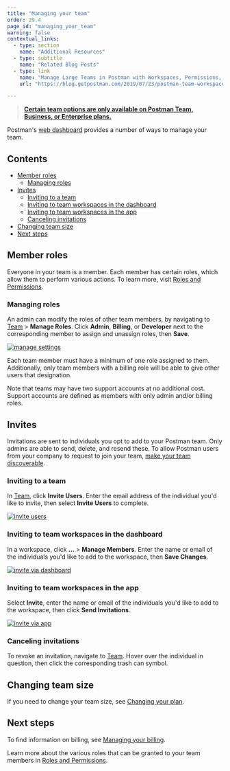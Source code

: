 ```yaml
---
title: "Managing your team"
order: 29.4
page_id: "managing_your_team"
warning: false
contextual_links:
  - type: section
    name: "Additional Resources"
  - type: subtitle
    name: "Related Blog Posts"
  - type: link
    name: "Manage Large Teams in Postman with Workspaces, Permissions, and Version Control"
    url: "https://blog.getpostman.com/2019/07/23/postman-team-workspaces-and-permissions/"

---
```


> __[Certain team options are only available on Postman Team, Business, or Enterprise plans.](https://www.getpostman.com/pricing)__

Postman's [web dashboard](https://app.getpostman.com/dashboard/teams) provides a number of ways to manage your team.

## Contents

* [Member roles](#member-roles)
    * [Managing roles](#managing-roles)
* [Invites](#invites)
    * [Inviting to a team](#inviting-to-a-team)
    * [Inviting to team workspaces in the dashboard](#inviting-to-team-workspaces-in-the-dashboard)
    * [Inviting to team workspaces in the app](#inviting-to-team-workspaces-in-the-app)
    * [Canceling invitations](#canceling-invitations)
* [Changing team size](#changing-team-size)
* [Next steps](#next-steps)

## Member roles

Everyone in your team is a member. Each member has certain roles, which allow them to perform various actions. To learn more, visit [Roles and Permissions](/docs/postman/collaboration/roles-and-permissions/).

### Managing roles

An admin can modify the roles of other team members, by navigating to [Team](https://go.postman.co/team) > **Manage Roles**. Click **Admin**, **Billing**, or **Developer** next to the corresponding member to assign and unassign roles, then **Save**.

  [![manage settings](https://assets.postman.com/postman-docs/Screen_Shot_2019-11-12_at_12_50_38_PM.png)](https://assets.postman.com/postman-docs/Screen_Shot_2019-11-12_at_12_50_38_PM.png)

Each team member must have a minimum of one role assigned to them. Additionally, only team members with a billing role will be able to give other users that designation.

Note that teams may have two support accounts at no additional cost. Support accounts are defined as members with only admin and/or billing roles.

## Invites

Invitations are sent to individuals you opt to add to your Postman team. Only admins are able to send, delete, and resend these. To allow Postman users from your company to request to join your team, [make your team discoverable](/docs/postman/collaboration/collaboration-intro/#team-discovery).

### Inviting to a team

In [Team](https://go.postman.co/team), click **Invite Users**. Enter the email address of the individual you'd like to invite, then select **Invite Users** to complete.

[![invite users](https://assets.postman.com/postman-docs/Screen%20Shot%202019-11-12%20at%201.18.07%20PM.png)](https://assets.postman.com/postman-docs/Screen%20Shot%202019-11-12%20at%201.18.07%20PM.png)

### Inviting to team workspaces in the dashboard

In a workspace, click **...** > **Manage Members**. Enter the name or email of the individuals you'd like to add to the workspace, then **Save Changes**.

[![invite via dashboard](https://assets.postman.com/postman-docs/Screen_Shot_2019-11-12_at_1_50_11_PM.png)](https://assets.postman.com/postman-docs/Screen_Shot_2019-11-12_at_1_50_11_PM.png)

### Inviting to team workspaces in the app

Select **Invite**, enter the name or email of the individuals you'd like to add to the workspace, then click **Send Invitations**.

 [![invite via app](https://assets.postman.com/postman-docs/Screen%20Shot%202019-11-12%20at%202.00.10%20PM.png)](https://assets.postman.com/postman-docs/Screen%20Shot%202019-11-12%20at%202.00.10%20PM.png)

### Canceling invitations

To revoke an invitation, navigate to [Team](https://go.postman.co/team). Hover over the individual in question, then click the corresponding trash can symbol.

## Changing team size

If you need to change your team size, see [Changing your plan](/docs/administration/billing/#changing-your-plan).

## Next steps

To find information on billing, see [Managing your billing](/docs/administration/billing/).

Learn more about the various roles that can be granted to your team members in [Roles and Permissions](/docs/postman/collaboration/roles-and-permissions/).
